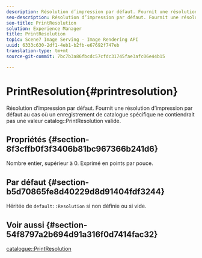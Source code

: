 ```yaml
---
description: Résolution d’impression par défaut. Fournit une résolution d’impression par défaut au cas où un enregistrement de catalogue spécifique ne contiendrait pas une valeur PrintResolution de catalogue valide.
seo-description: Résolution d’impression par défaut. Fournit une résolution d’impression par défaut au cas où un enregistrement de catalogue spécifique ne contiendrait pas une valeur PrintResolution de catalogue valide.
seo-title: PrintResolution
solution: Experience Manager
title: PrintResolution
topic: Scene7 Image Serving - Image Rendering API
uuid: 6333c630-2df1-4eb1-b2fb-e67692f747eb
translation-type: tm+mt
source-git-commit: 7bc7b3a86fbcdc57cfdc31745fae3afc06e44b15

---
```



# PrintResolution{#printresolution}

Résolution d’impression par défaut. Fournit une résolution d’impression par défaut au cas où un enregistrement de catalogue spécifique ne contiendrait pas une valeur catalog::PrintResolution valide.

## Propriétés {#section-8f3cffb0f3f3406b81bc967366b241d6}

Nombre entier, supérieur à 0. Exprimé en points par pouce.

## Par défaut {#section-b5d70865fe8d40229d8d91404fdf3244}

Héritée de `default::Resolution` si non définie ou si vide.

## Voir aussi {#section-54f8797a2b694d91a316f0d7414fac32}

[catalogue::PrintResolution](../../../../../is-api/image-catalog/image-serving-api-ref/c-image-catalog-reference/c-image-svg-data-reference/c-image-data-reference/r-printresolution-cat.md#reference-4ebb2e136995470b84b7c5e10cb8e5f5)
